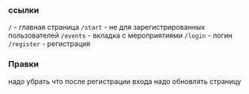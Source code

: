 
### ссылки

`/` - главная страница
`/start` - не для зарегистрированных пользователей
`/events` - вкладка с мероприятиями
`/login` - логин
`/register` - регистрация
### Правки
надо убрать что после регистрации входа надо обновлять страницу

